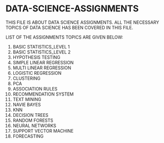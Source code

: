 # DATA-SCIENCE-ASSIGNMENTS
THIS FILE IS ABOUT DATA SCIENCE ASSIGNMENTS. ALL THE NECESSARY TOPICS OF DATA SCIENCE HAS BEEN COVERED IN THIS FILE.

LIST OF THE ASSIGNMENTS TOPICS ARE GIVEN BELOW:

1. BASIC STATISTICS_LEVEL 1
2. BASIC STATISTICS_LEVEL 2
3. HYPOTHESIS TESTING
4. SIMPLE LINEAR REGRESSION
5. MULTI LINEAR REGRESSION
6. LOGISTIC REGRESSION
7. CLUSTERING
8. PCA
9. ASSOCIATION RULES
10. RECOMMENDATION SYSTEM
11. TEXT MINING
12. NAVIE BAYES
13. KNN
14. DECISION TREES
15. RANDOM FORESTS
16. NEURAL NETWORKS
17. SUPPORT VECTOR MACHINE
18. FORECASTING
